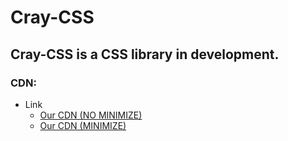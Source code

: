 # Cray-CSS
## Cray-CSS is a CSS library in development.

### CDN:

* Link
  * [Our CDN (NO MINIMIZE)](https://cdn.cray-dev.com/cray-css.css)
  * [Our CDN (MINIMIZE)](https://cdn.cray-dev.com/cray-css-minimize.css)